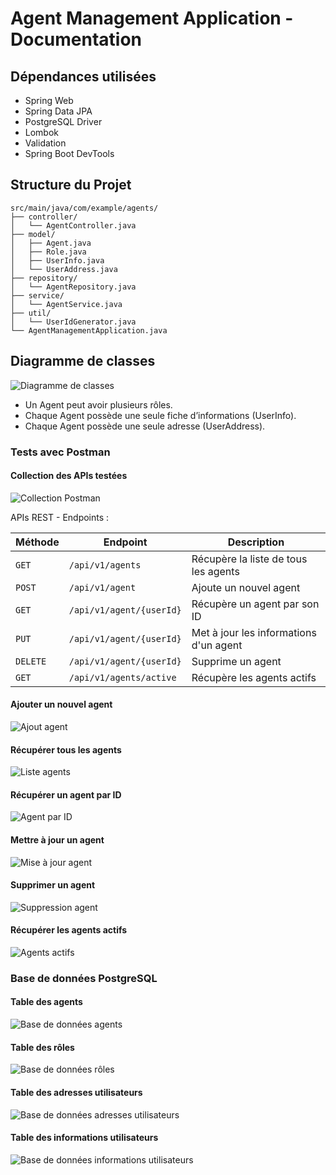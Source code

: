 # Agent Management Application - Documentation

## Dépendances utilisées

- Spring Web
- Spring Data JPA
- PostgreSQL Driver
- Lombok
- Validation
- Spring Boot DevTools

## Structure du Projet

```text
src/main/java/com/example/agents/
├── controller/
│   └── AgentController.java
├── model/
│   ├── Agent.java
│   ├── Role.java
│   ├── UserInfo.java
│   └── UserAddress.java
├── repository/
│   └── AgentRepository.java
├── service/
│   └── AgentService.java
├── util/
│   └── UserIdGenerator.java
└── AgentManagementApplication.java
```

## Diagramme de classes

![Diagramme de classes](images/classe.png)

- Un Agent peut avoir plusieurs rôles.
- Chaque Agent possède une seule fiche d’informations (UserInfo).
- Chaque Agent possède une seule adresse (UserAddress).

### Tests avec Postman

#### Collection des APIs testées

![Collection Postman](images/collections.png)

APIs REST - Endpoints :

| Méthode  | Endpoint                 | Description                            |
| -------- | ------------------------ | -------------------------------------- |
| `GET`    | `/api/v1/agents`         | Récupère la liste de tous les agents   |
| `POST`   | `/api/v1/agent`          | Ajoute un nouvel agent                 |
| `GET`    | `/api/v1/agent/{userId}` | Récupère un agent par son ID           |
| `PUT`    | `/api/v1/agent/{userId}` | Met à jour les informations d'un agent |
| `DELETE` | `/api/v1/agent/{userId}` | Supprime un agent                      |
| `GET`    | `/api/v1/agents/active`  | Récupère les agents actifs             |

#### Ajouter un nouvel agent

![Ajout agent](images/add.png)

#### Récupérer tous les agents

![Liste agents](images/getAll.png)

#### Récupérer un agent par ID

![Agent par ID](images/getAgent.png)

#### Mettre à jour un agent

![Mise à jour agent](images/update.png)

#### Supprimer un agent

![Suppression agent](images/delete.png)

#### Récupérer les agents actifs

![Agents actifs](images/getActive.png)

### Base de données PostgreSQL

#### Table des agents

![Base de données agents](images/agentdb.png)

#### Table des rôles

![Base de données rôles](images/roledb.png)

#### Table des adresses utilisateurs

![Base de données adresses utilisateurs](images/user_adressdb.png)

#### Table des informations utilisateurs

![Base de données informations utilisateurs](images/user_infodb.png)
